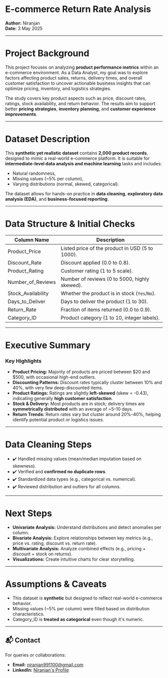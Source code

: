 
# E-commerce Return Rate Analysis

**Author:** Niranjan  
**Date:** 3 May 2025

---

# Project Background

This project focuses on analyzing **product performance metrics** within an e-commerce environment. As a Data Analyst, my goal was to explore factors affecting product sales, returns, delivery times, and overall customer satisfaction to uncover actionable business insights that can optimize pricing, inventory, and logistics strategies.

The study covers key product aspects such as price, discount rates, ratings, stock availability, and return behavior. The results aim to support better **pricing strategies**, **inventory planning**, and **customer experience improvements**.

---

# Dataset Description

This **synthetic yet realistic dataset** contains **2,000 product records**, designed to mimic a real-world e-commerce platform. It is suitable for **intermediate-level data analysis and machine learning** tasks and includes:

- Natural randomness,
- Missing values (~5% per column),
- Varying distributions (normal, skewed, categorical).

The dataset allows for hands-on practice in **data cleaning**, **exploratory data analysis (EDA)**, and **business-focused reporting**.

---

# Data Structure & Initial Checks

| Column Name           | Description                                                               |
|-----------------------|---------------------------------------------------------------------------|
| Product_Price         | Listed price of the product in USD (5 to 1000).                           |
| Discount_Rate         | Discount applied (0.0 to 0.8).                                            |
| Product_Rating        | Customer rating (1 to 5 scale).                                           |
| Number_of_Reviews     | Number of reviews (0 to 5000, highly skewed).                              |
| Stock_Availability    | Whether the product is in stock (`Yes`/`No`).                              |
| Days_to_Deliver       | Days to deliver the product (1 to 30).                                     |
| Return_Rate           | Fraction of items returned (0.0 to 0.9).                                   |
| Category_ID           | Product category (1 to 10, integer labels).                                |

---

# Executive Summary

### Key Highlights

- **Product Pricing:** Majority of products are priced between \$20 and \$500, with occasional high-end outliers.
- **Discounting Patterns:** Discount rates typically cluster between 10% and 40%, with very few deep-discounted items.
- **Product Ratings:** Ratings are slightly **left-skewed** (skew = -0.43), indicating generally **high customer satisfaction**.
- **Stock & Delivery:** Most products are in stock; delivery times are **symmetrically distributed** with an average of ~5–10 days.
- **Return Trends:** Return rates vary but cluster around 20%–40%, helping identify potential product or logistics issues.

---

# Data Cleaning Steps

- ✔️ Handled missing values (mean/median imputation based on skewness).
- ✔️ Verified and **confirmed no duplicate rows**.
- ✔️ Standardized data types (e.g., categorical vs. numerical).
- ✔️ Reviewed distribution and outliers for all columns.

---

# Next Steps

- **Univariate Analysis:** Understand distributions and detect anomalies per column.
- **Bivariate Analysis:** Explore relationships between key metrics (e.g., price vs. rating, discount vs. return rate).
- **Multivariate Analysis:** Analyze combined effects (e.g., pricing + discount + stock on returns).
- **Visualizations:** Create intuitive charts for clear storytelling.

---

# Assumptions & Caveats

- This dataset is **synthetic** but designed to reflect real-world e-commerce behavior.
- Missing values (~5% per column) were filled based on distribution characteristics.
- Category_ID is **treated as categorical** even though it's numeric.

---

## 📬 Contact

For queries or collaborations:  
- **Email:** niranjan991100@gmail.com  
- **LinkedIn:** [Niranjan's Profile](https://www.linkedin.com/in/niranjan-k-a83517229/)
